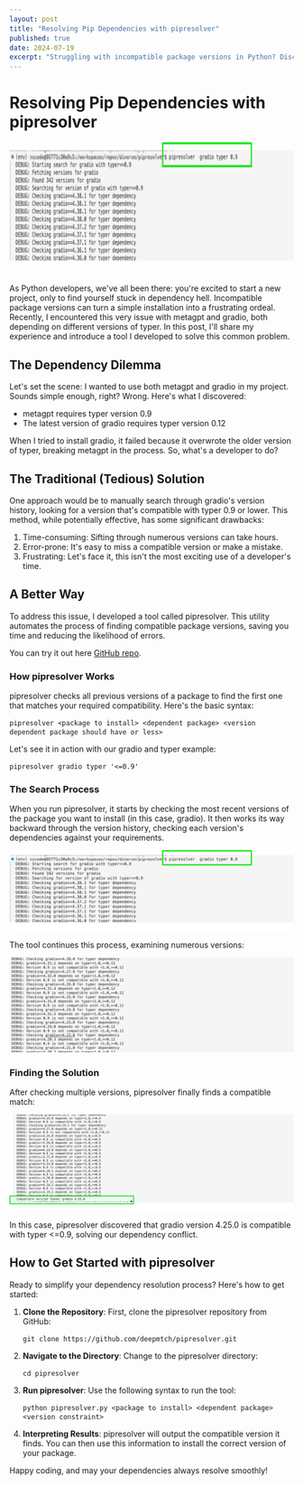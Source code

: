 ```yaml
---
layout: post
title: "Resolving Pip Dependencies with pipresolver"
published: true
date: 2024-07-19
excerpt: "Struggling with incompatible package versions in Python? Discover pipresolver, a new tool that simplifies finding compatible versions of packages, saving you time and frustration in your development process."
---
```


# Resolving Pip Dependencies with pipresolver

![Demo](/assets/img/how-to-resolve-packages-in-pip-with-this-new-tool/demo.gif)

As Python developers, we've all been there: you're excited to start a new project, only to find yourself stuck in dependency hell. Incompatible package versions can turn a simple installation into a frustrating ordeal. Recently, I encountered this very issue with metagpt and gradio, both depending on different versions of typer. In this post, I'll share my experience and introduce a tool I developed to solve this common problem.

## The Dependency Dilemma

Let's set the scene: I wanted to use both metagpt and gradio in my project. Sounds simple enough, right? Wrong. Here's what I discovered:

- metagpt requires typer version 0.9
- The latest version of gradio requires typer version 0.12

When I tried to install gradio, it failed because it overwrote the older version of typer, breaking metagpt in the process. So, what's a developer to do?

## The Traditional (Tedious) Solution

One approach would be to manually search through gradio's version history, looking for a version that's compatible with typer 0.9 or lower. This method, while potentially effective, has some significant drawbacks:

1. Time-consuming: Sifting through numerous versions can take hours.
2. Error-prone: It's easy to miss a compatible version or make a mistake.
3. Frustrating: Let's face it, this isn't the most exciting use of a developer's time.

## A Better Way

To address this issue, I developed a tool called pipresolver. This utility automates the process of finding compatible package versions, saving you time and reducing the likelihood of errors.

You can try it out here [GitHub repo](https://github.com/deepmtch/pipresolver).

### How pipresolver Works

pipresolver checks all previous versions of a package to find the first one that matches your required compatibility. Here's the basic syntax:

```
pipresolver <package to install> <dependent package> <version dependent package should have or less>
```

Let's see it in action with our gradio and typer example:

```
pipresolver gradio typer '<=0.9'
```

### The Search Process

When you run pipresolver, it starts by checking the most recent versions of the package you want to install (in this case, gradio). It then works its way backward through the version history, checking each version's dependencies against your requirements.

![Searching for Compatible Versions](/assets/img/how-to-resolve-packages-in-pip-with-this-new-tool/image_0.png)

The tool continues this process, examining numerous versions:

![Continuing the Search](/assets/img/how-to-resolve-packages-in-pip-with-this-new-tool/image_1.png)

### Finding the Solution

After checking multiple versions, pipresolver finally finds a compatible match:

![Compatible Version Found](/assets/img/how-to-resolve-packages-in-pip-with-this-new-tool/image_2.png)

In this case, pipresolver discovered that gradio version 4.25.0 is compatible with typer <=0.9, solving our dependency conflict.



## How to Get Started with pipresolver

Ready to simplify your dependency resolution process? Here's how to get started:

1. **Clone the Repository**: First, clone the pipresolver repository from GitHub:
   ```
   git clone https://github.com/deepmtch/pipresolver.git
   ```

2. **Navigate to the Directory**: Change to the pipresolver directory:
   ```
   cd pipresolver
   ```

3. **Run pipresolver**: Use the following syntax to run the tool:
   ```
   python pipresolver.py <package to install> <dependent package> <version constraint>
   ```

4. **Interpreting Results**: pipresolver will output the compatible version it finds. You can then use this information to install the correct version of your package.

Happy coding, and may your dependencies always resolve smoothly!
